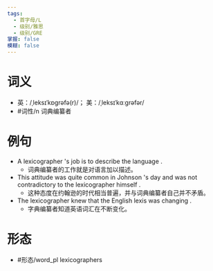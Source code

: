 ```yaml
---
tags:
  - 首字母/L
  - 级别/雅思
  - 级别/GRE
掌握: false
模糊: false
---
```

# 词义
- 英：/ˌleksɪˈkɒɡrəfə(r)/； 美：/ˌleksɪˈkɑːɡrəfər/
- #词性/n  词典编纂者
# 例句
- A lexicographer 's job is to describe the language .
	- 词典编纂者的工作就是对语言加以描述。
- This attitude was quite common in Johnson 's day and was not contradictory to the lexicographer himself .
	- 这种态度在约翰逊的时代相当普遍，并与词典编纂者自己并不矛盾。
- The lexicographer knew that the English lexis was changing .
	- 字典编纂者知道英语词汇在不断变化。
# 形态
- #形态/word_pl lexicographers
